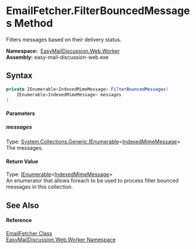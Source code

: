 EmailFetcher.FilterBouncedMessages Method
=========================================
Filters messages based on their delivery status.

  **Namespace:**  [EasyMailDiscussion.Web.Worker][1]  
  **Assembly:** easy-mail-discussion-web.exe

Syntax
------

```csharp
private IEnumerable<IndexedMimeMessage> FilterBouncedMessages(
	IEnumerable<IndexedMimeMessage> messages
)
```

#### Parameters

##### *messages*
Type: [System.Collections.Generic.IEnumerable][2]&lt;[IndexedMimeMessage][3]>  
 The messages.

#### Return Value
Type: [IEnumerable][2]&lt;[IndexedMimeMessage][3]>  
 An enumerator that allows foreach to be used to process filter bounced messages in this collection. 

See Also
--------

#### Reference
[EmailFetcher Class][4]  
[EasyMailDiscussion.Web.Worker Namespace][1]  

[1]: ../README.md
[2]: https://docs.microsoft.com/dotnet/api/system.collections.generic.ienumerable-1
[3]: ../../EasyMailDiscussion.Common/IndexedMimeMessage/README.md
[4]: README.md